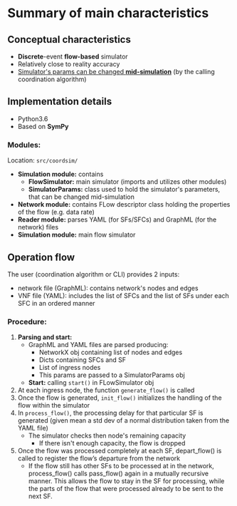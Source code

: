 # Summary of main characteristics

## Conceptual characteristics
- **Discrete**-event **flow-based** simulator
- Relatively close to reality accuracy
- <u>Simulator's params can be changed **mid-simulation**</u> (by the calling coordination algorithm)

## Implementation details
- Python3.6
- Based on **SymPy**
### Modules:
Location: `src/coordsim/`
- **Simulation module:** contains
  - **FlowSimulator:** main simulator (imports and utilizes other modules)
  - **SimulatorParams:** class used to hold the simulator's parameters, that can be changed mid-simulation
- **Network module:** contains FLow descriptor class holding the properties of the flow (e.g. data rate)
- **Reader module:** parses YAML (for SFs/SFCs) and GraphML (for the network) files
- **Simulation module:** main flow simulator

## Operation flow
The user (coordination algorithm or CLI) provides 2 inputs:
- network file (GraphML): contains network's nodes and edges
- VNF file (YAML): includes the list of SFCs and the list of SFs under each SFC in an ordered manner
### Procedure:
1. **Parsing and start:**
   - GraphML and YAML files are parsed producing:
     - NetworkX obj containing list of nodes and edges
     - Dicts containing SFCs and SF
     - List of ingress nodes
     - This params are passed to a SimulatorParams obj
   - **Start:** calling `start()` in FLowSimulator obj
2. At each ingress node, the function `generate_flow()` is called
3. Once the flow is generated, `init_flow()` initializes the handling of the flow within the simulator
4. In `process_flow()`, the processing delay for that particular SF is generated (given mean a std dev of a normal distribution taken from the YAML file)
    - The simulator checks then node's remaining capacity
      - If there isn't enough capacity, the flow is dropped
5. Once the flow was processed completely at each SF, depart_flow() is called to register the flow’s departure from the network
    - If the flow still has other SFs to be processed at in the network, process_flow() calls pass_flow() again in a mutually recursive manner. This allows the flow to stay in the SF for processing, while the parts of the flow that were processed already to be sent to the next SF.